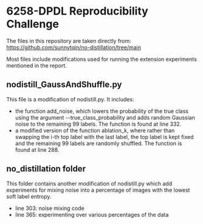 # 6258-DPDL Reproducibility Challenge

The files in this repository are taken directly from: 
https://github.com/sunnytqin/no-distillation/tree/main

Most files include modifications used for running the extension experiments mentioned in the report.

## nodistill_GaussAndShuffle.py

This file is a modification of nodistill.py. It includes:
- the function add_noise, which lowers the probability of the true class using the argument --true_class_probability and adds random Gaussian noise to the remaining 99 labels. The function is found at line 332.
- a modified version of the function ablation_k, where rather than swapping the i-th top label with the last label, the top label is kept fixed and the remaining 99 labels are randomly shuffled. The function is found at line 288.

## no_distillation folder
This folder contains another modification of nodistill.py which add experiments for mixing noise into a percentage of images with the lowest soft label entropy.
- line 303: noise mixing code
- line 365: experimenting over various percentages of the data
